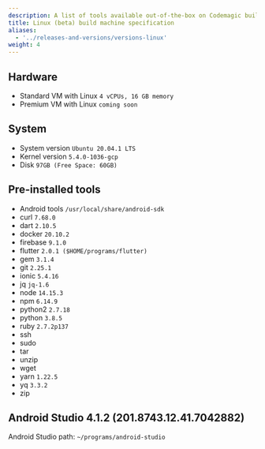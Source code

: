```yaml
---
description: A list of tools available out-of-the-box on Codemagic build machines.
title: Linux (beta) build machine specification
aliases:
  - '../releases-and-versions/versions-linux'
weight: 4
---
```


## Hardware

- Standard VM with Linux `4 vCPUs, 16 GB memory`
- Premium VM with Linux `coming soon`

## System

- System version `Ubuntu 20.04.1 LTS`
- Kernel version `5.4.0-1036-gcp`
- Disk `97GB (Free Space: 60GB)`

## Pre-installed tools

- Android tools `/usr/local/share/android-sdk`
- curl `7.68.0`
- dart `2.10.5`
- docker `20.10.2`
- firebase `9.1.0`
- flutter `2.0.1 ($HOME/programs/flutter)`
- gem `3.1.4`
- git `2.25.1`
- ionic `5.4.16`
- jq `jq-1.6`
- node `14.15.3`
- npm `6.14.9`
- python2 `2.7.18`
- python `3.8.5`
- ruby `2.7.2p137`
- ssh
- sudo
- tar
- unzip
- wget
- yarn `1.22.5`
- yq `3.3.2`
- zip

## Android Studio 4.1.2 (201.8743.12.41.7042882)

Android Studio path: `~/programs/android-studio`
